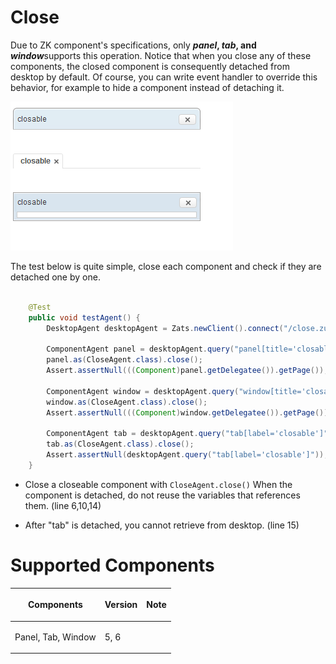 



# Close

Due to ZK component's specifications, only ***panel*, *tab*, and
*window***supports this operation. Notice that when you close any of
these components, the closed component is consequently detached from
desktop by default. Of course, you can write event handler to override
this behavior, for example to hide a component instead of detaching it.

![](images/Smalltalk-mimic-close.png)

The test below is quite simple, close each component and check if they
are detached one by one.

``` java

    @Test
    public void testAgent() {
        DesktopAgent desktopAgent = Zats.newClient().connect("/close.zul");
        
        ComponentAgent panel = desktopAgent.query("panel[title='closable']");
        panel.as(CloseAgent.class).close();
        Assert.assertNull(((Component)panel.getDelegatee()).getPage());
        
        ComponentAgent window = desktopAgent.query("window[title='closable']");
        window.as(CloseAgent.class).close();
        Assert.assertNull(((Component)window.getDelegatee()).getPage());
        
        ComponentAgent tab = desktopAgent.query("tab[label='closable']");
        tab.as(CloseAgent.class).close();
        Assert.assertNull(desktopAgent.query("tab[label='closable']"));
    }
```

- Close a closeable component with `CloseAgent.close()` When the
  component is detached, do not reuse the variables that references
  them. (line 6,10,14)

<!-- -->

- After "tab" is detached, you cannot retrieve from desktop. (line 15)

# Supported Components

<table>
<thead>
<tr class="header">
<th><center>
<p>Components</p>
</center></th>
<th><center>
<p>Version</p>
</center></th>
<th><center>
<p>Note</p>
</center></th>
</tr>
</thead>
<tbody>
<tr class="odd">
<td><p>Panel, Tab, Window</p></td>
<td><p>5, 6</p></td>
<td></td>
</tr>
</tbody>
</table>

 
